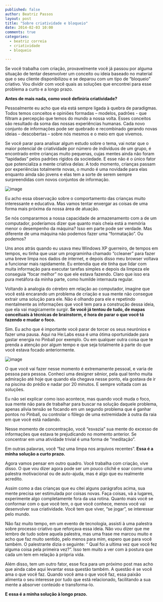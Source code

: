 ```yaml
---
published: false
author: Beatriz Passos
layout: post
title: "Sobre criatividade e bloqueio"
date: 2014-02-03 10:00
comments: true
categories:
  - beatriz correia
  - criatividade
  - bloqueio

---
```


Se você trabalha com criação, provavelmente você já passou por alguma situação de tentar desenvolver um conceito ou ideia baseado no material que o seu cliente disponibilizou e se deparou com um tipo de “bloqueio” criativo. Vou dividir com você quais as soluções que encontrei para esse problema a curto e a longo prazo.

<!--more-->

<b>Antes de mais nada, como você definiria criatividade?</b>

Pessoalmente eu acho que ela está sempre ligada à quebra de paradigmas. Todos temos conceitos e opiniões formadas – modelos, padrões -  que filtram a percepção que temos do mundo a nossa volta.  Esses conceitos são resultado da soma das nossas experiências humanas.  Cada novo conjunto de informações pode ser quebrado e recombinado gerando novas ideias – descobertas – sobre nós mesmos e o meio em que vivemos.

Se você parar para analisar algum estudo sobre o tema, vai notar que o maior potencial de criatividade por número de indivíduos de um grupo, é encontrado entre crianças muito pequenas, cujas mentes ainda não foram “lapidadas” pelos padrões rígidos da sociedade. E esse não é o único fator que potencializa a mente criativa delas: A todo momento, crianças passam por experiências totalmente novas, o mundo é uma novidade para elas enquanto ainda são jovens e elas tem a sorte de serem sempre surpreendidas com novos conjuntos de informação.

![image](/blog/images/posts/2014-02-03/creative_adult.jpg)

Eu acho essa observação sobre o comportamento das crianças muito interessante e educativa. Mas vamos tentar enxergar as coisas de uma forma mais próxima da nossa área de atuação.

Se nós compararmos a nossa capacidade de armazenamento com a de um computador, poderíamos dizer que quanto mais cheia está a memória menor o desempenho da máquina? Isso em parte pode ser verdade. Mas diferente de uma máquina não podemos fazer uma “formatação”. Ou podemos?

Uns anos atrás quando eu usava meu Windows XP guerreiro, de tempos em tempos, eu tinha que usar um programinha chamado “ccleaner” para fazer uma breve limpa nos dados de internet, e depois disso meu browser voltava a funcionar mais rapidamente. Eu entendia que ele tinha que lidar com muita informação para executar tarefas simples e depois da limpeza ele conseguia “focar melhor” no que ele estava fazendo. Claro que isso era pura metáfora da minha parte, como humilde internauta regular.

Voltando à analogia do cérebro em relação ao computador, imagine que você está encarando um problema de criação e sua mente não consegue extrair uma solução para ele. Não é olhando para ele e repetindo mentalmente as informações que você tem para a construção dessa ideia, que ela vai magicamente surgir. <b>Se você já tentou de tudo, de mapas conceituais à técnicas de brainstorm, é hora de parar o que você tá fazendo e mudar o foco.</b>

Sim. Eu acho que é importante você parar de torcer os seus neurónios e fazer uma pausa.  Aqui na He:Labs essa é uma ótima oportunidade para gastar energia no Pinball por exemplo. Ou em qualquer outra coisa que te prenda a atenção por algum tempo e que seja totalmente à parte do que você estava focado anteriormente.

![image](/blog/images/posts/2014-02-03/pinball.jpg)

O que você vai fazer nesse momento é extremamente pessoal, e varia de pessoa para pessoa. Conheci uma designer sênior, pela qual tenho muita admiração até hoje que quando ela chegava nesse ponto, ela gostava de ir na piscina do prédio e nadar por 20 minutos. E sempre voltada com as soluções.

Eu não sei explicar como isso acontece, mas quando você muda o foco, sua mente não para de trabalhar para buscar na solução daquele problema, apenas alivia tensão se focando em um segundo problema que é ganhar pontos no Pinball, ou controlar o fôlego de uma extremidade à outra da raia em que você está nadando.

Nesse momento de concentração,  você “esvazia” sua mente do excesso de informações que estava te prejudicando no momento anterior. Se concentrar em uma atividade trivial é uma forma de “meditação”.

Em outras palavras, você “faz uma limpa nos arquivos recentes”. <b>Essa é a minha solução a curto prazo.</b>

Agora vamos pensar em outro quadro. Você trabalha com criação, vive disso.  O que vou dizer agora pode ser um pouco clichê e soar como uma palestra motivacional ou de auto-ajuda, mas é algo que eu realmente acredito.

Assim como a das crianças que eu citei alguns parágrafos acima, sua mente precisa ser estimulada por coisas novas. Faça coisas, vá a lugares, experimente algo completamente fora da usa rotina. Quanto mais você se conformar com o que você tem, o que você conhece, menos você vai desenvolver sua criatividade.
Você tem que viver, “se jogar”, se interessar pelo mundo.

Não faz muito tempo, em um evento de tecnologia, assisti à uma palestra sobre processo criativo que reforçava essa ideia. Não vou dizer que me lembro de tudo sobre aquela palestra, mas uma frase me marcou muito e acho que faz muito sentido, pelo menos para mim, espero que  para você também. O palestrante dizia o seguinte:  “ Qual foi a ultima vez que você fez alguma coisa pela primeira vez?”. Isso tem muito a ver com à postura que cada um tem em relação à própria vida.

Além disso, tem um outro fator,  esse fica para um próximo post mas acho que ainda cabe aqui levantar essa questão também. A questão é se você ama o que você faz. Quando você ama o que você faz, essa paixão alimenta o seu interesse por tudo que está relacionado,  facilitando a sua mente a absorver conteúdo e transforma-lo.

<b>E essa é a minha solução à longo prazo.</b>



